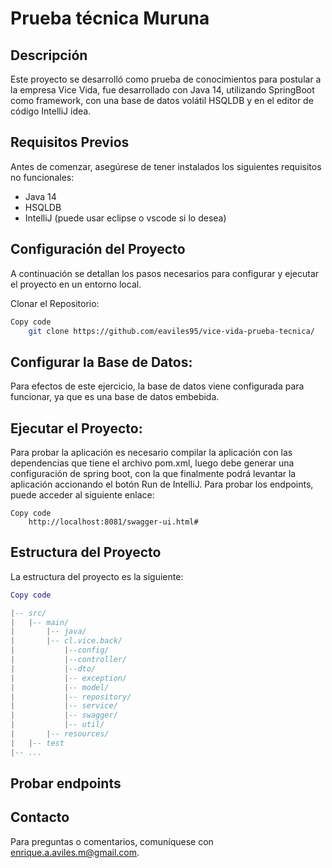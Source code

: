 # Prueba técnica Muruna

## Descripción
Este proyecto se desarrolló como prueba de conocimientos para postular a la empresa Vice Vida, fue desarrollado con Java 14, utilizando SpringBoot como framework, con una base de datos volátil HSQLDB y en el editor de código IntelliJ idea.

## Requisitos Previos
Antes de comenzar, asegúrese de tener instalados los siguientes requisitos no funcionales:
* Java 14
* HSQLDB
* IntelliJ (puede usar eclipse o vscode si lo desea)

## Configuración del Proyecto
A continuación se detallan los pasos necesarios para configurar y ejecutar el proyecto en un entorno local.

Clonar el Repositorio:

```bash
Copy code
    git clone https://github.com/eaviles95/vice-vida-prueba-tecnica/
```
## Configurar la Base de Datos:
Para efectos de este ejercicio, la base de datos viene configurada para funcionar, ya que es una base de datos embebida.

## Ejecutar el Proyecto:
Para probar la aplicación es necesario compilar la aplicación con las dependencias que tiene el archivo pom.xml, luego 
debe generar una configuración de spring boot, con la que finalmente podrá levantar la aplicación accionando el botón Run de IntelliJ.
Para probar los endpoints, puede acceder al siguiente enlace:

```swagger
Copy code
    http://localhost:8081/swagger-ui.html#
```

## Estructura del Proyecto
La estructura del proyecto es la siguiente:

```lua
Copy code

|-- src/
|   |-- main/
|       |-- java/
|       |-- cl.vice.back/
|           |--config/
|           |--controller/
|           |--dto/
|           |-- exception/
|           |-- model/
|           |-- repository/
|           |-- service/
|           |-- swagger/
|           |-- util/
|       |-- resources/
|   |-- test
|-- ...
```
## Probar endpoints

## Contacto
Para preguntas o comentarios, comuníquese con enrique.a.aviles.m@gmail.com.
